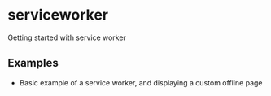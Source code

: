 # serviceworker
Getting started with service worker

## Examples
* Basic example of a service worker, and displaying a custom offline page
